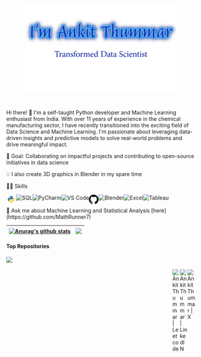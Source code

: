 <p align="center"><a href="https://github.com/MathRunner7"><img width="80%" alt="Hello, I'm Ankit Thummar A transformed Data Scientist!" src="./assets/readme_name.png" /></a></p>

<br />

Hi there! 👋 I'm a self-taught Python developer and Machine Learning enthusiast from India. With over 11 years of experience in the chemical manufacturing sector, I have recently transitioned into the exciting field of Data Science and Machine Learning. I'm passionate about leveraging data-driven insights and predictive models to solve real-world problems and drive meaningful impact.

🎯 Goal: Collaborating on impactful projects and contributing to open-source initiatives in data science

💡 I also create 3D graphics in Blender in my spare time

👨‍💻 Skills

<img align="left" alt="Python" height="26px" src="https://raw.githubusercontent.com/github/explore/80688e429a7d4ef2fca1e82350fe8e3517d3494d/topics/python/python.png" />
<img align="left" alt="SQL" height="26px" src="https://upload.wikimedia.org/wikipedia/commons/d/d7/Sql_data_base_with_logo.svg"/>
<img align="left" alt="PyCharm" height="26px" src="https://upload.wikimedia.org/wikipedia/commons/1/1d/PyCharm_Icon.svg"/>
<img align="left" alt="VS Code" height="26px" src="https://upload.wikimedia.org/wikipedia/commons/9/9a/Visual_Studio_Code_1.35_icon.svg"/>
<img align="left" alt="GitHub" height="26px" src="https://raw.githubusercontent.com/github/explore/78df643247d429f6cc873026c0622819ad797942/topics/github/github.png" />
<img align="left" alt="Blender" height="26px" src="https://upload.wikimedia.org/wikipedia/commons/0/0c/Blender_logo_no_text.svg" />
<img align="left" alt="Excel" height="26px" src="https://upload.wikimedia.org/wikipedia/commons/3/34/Microsoft_Office_Excel_%282019–present%29.svg"/>
<img align="left" alt="Tableau" height="26px" src="https://upload.wikimedia.org/wikipedia/commons/0/01/Tableau_Software_Logo_Small.png" />
</br>
</br>
💬 Ask me about Machine Learning and Statistical Analysis [here](https://github.com/MathRunner7) 
</br>

| <a href="https://github.com/MathRunner7/github-readme-stats"><img align="center" src="https://github-readme-stats.vercel.app/api?username=MathRunner7&show_icons=true&include_all_commits=true&theme=buefy&hide_border=true" alt="Anurag's github stats" /></a> | <a href="https://github.com/MathRunner7/github-readme-stats"><img align="center" src="https://github-readme-stats.vercel.app/api/top-langs/?username=MathRunner7&layout=compact&theme=buefy&hide_border=true" /></a> |
| ------------- | ------------- |



#### Top Repositories

<a href="https://github.com/mathrunner7/ZeeRecommender">
  <img align="center" src="https://github-readme-stats.vercel.app/api/pin/?username=mathrunner7&repo=ZeeRecommender&theme=buefy" />
</a>
<br />
<br />

<a href="https://twitter.com/mathrunner7">
  <img align="right" alt="Ankit Thummar | X" width="21px" src="https://upload.wikimedia.org/wikipedia/commons/c/ce/X_logo_2023.svg" />
</a>
<a href="https://www.linkedin.com/in/mathrunner7">
  <img align="right" alt="Ankit Thummar | LinkedIN" width="20px" src="https://upload.wikimedia.org/wikipedia/commons/8/81/LinkedIn_icon.svg" />
</a>
<a href="https://leetcode.com/u/mathrunner7">
  <img align="right" alt="Ankit Thummar | Leetcode" width="20px" src="https://upload.wikimedia.org/wikipedia/commons/1/19/LeetCode_logo_black.png" />
</a>

<!---
MathRunner7/MathRunner7 is a ✨ special ✨ repository because its `README.md` (this file) appears on your GitHub profile.
You can click the Preview link to take a look at your changes.
--->
